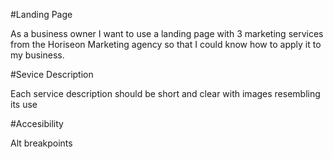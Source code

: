#Landing Page

 As a business owner I want to use a landing page with 3 marketing services from the Horiseon Marketing agency so that I could know how to apply it to my business.

#Sevice Description

Each service description should be short and clear with images resembling its use

#Accesibility 

Alt breakpoints 
 